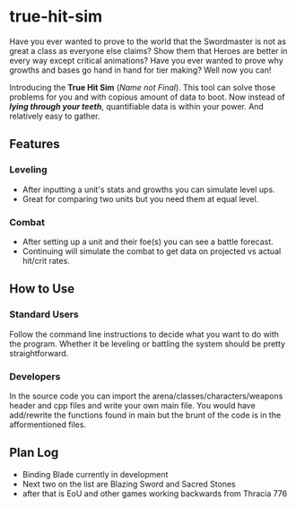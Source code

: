 # true-hit-sim
Have you ever wanted to prove to the world that the Swordmaster is not as great a class as everyone else claims? Show them that Heroes are better in every way except critical animations? Have you ever wanted to prove why growths and bases go hand in hand for tier making? Well now you can! 

Introducing the **True Hit Sim** (*Name not Final*). This tool can solve those problems for you and with copious amount of data to boot. Now instead of ***lying through your teeth***, quantifiable data is within your power. And relatively easy to gather.

## Features
### Leveling
+ After inputting a unit's stats and growths you can simulate level ups.
+ Great for comparing two units but you need them at equal level.
### Combat
+ After setting up a unit and their foe(s) you can see a battle forecast.
+ Continuing will simulate the combat to get data on projected vs actual hit/crit rates. 

## How to Use
### Standard Users
Follow the command line instructions to decide what you want to do with the program.
Whether it be leveling or battling the system should be pretty straightforward.

### Developers
In the source code you can import the arena/classes/characters/weapons header and cpp files and write your own main file.
You would have add/rewrite the functions found in main but the brunt of the code is in the afformentioned files.

## Plan Log
- Binding Blade currently in development
- Next two on the list are Blazing Sword and Sacred Stones
- after that is EoU and other games working backwards from Thracia 776

